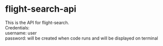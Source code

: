 # flight-search-api
This is the API for flight-search.     
Credentials:       
  username: user     
  password: will be created when code runs and will be displayed on terminal


